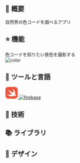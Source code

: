 ## 💬 概要
自然界の色コードを調べるアプリ

## ⭐️ 機能
色コードを知りたい景色を撮影する<br>
![color](https://user-images.githubusercontent.com/98724087/151982552-52eb3ded-7c8c-4c2e-8d93-f42053fa4019.gif)

## 🔧 ツールと言語
<a href="https://developer.apple.com/swift/" target="_blank" rel="noreferrer"> <img src="https://raw.githubusercontent.com/devicons/devicon/master/icons/swift/swift-original.svg" alt="swift" width="40" height="40"/> </a>
<a href="https://firebase.google.com/" target="_blank" rel="noreferrer"> <img src="https://www.vectorlogo.zone/logos/firebase/firebase-icon.svg" alt="firebase" width="40" height="40"/> </a>

## 📝 技術

## 📚 ライブラリ

## 🎨  デザイン
